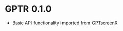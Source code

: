 # GPTR 0.1.0

- Basic API functionality imported from [GPTscreenR](https://github.com/wilkox/GPTscreenR)
